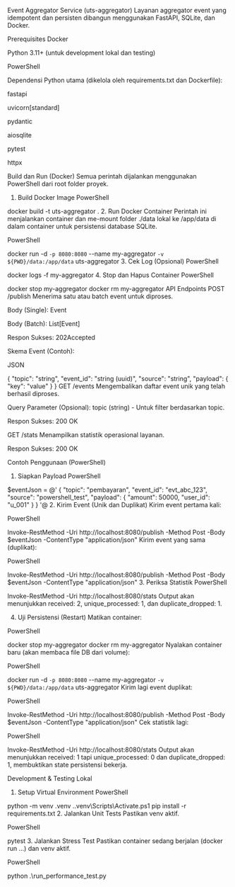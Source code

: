 Event Aggregator Service (uts-aggregator)
Layanan aggregator event yang idempotent dan persisten dibangun menggunakan FastAPI, SQLite, dan Docker.

Prerequisites
Docker

Python 3.11+ (untuk development lokal dan testing)

PowerShell

Dependensi Python utama (dikelola oleh requirements.txt dan Dockerfile):

fastapi

uvicorn[standard]

pydantic

aiosqlite

pytest

httpx

Build dan Run (Docker)
Semua perintah dijalankan menggunakan PowerShell dari root folder proyek.

1. Build Docker Image
PowerShell

docker build -t uts-aggregator .
2. Run Docker Container
Perintah ini menjalankan container dan me-mount folder ./data lokal ke /app/data di dalam container untuk persistensi database SQLite.

PowerShell

docker run -d `
  -p 8080:8080 `
  --name my-aggregator `
  -v ${PWD}/data:/app/data `
  uts-aggregator
3. Cek Log (Opsional)
PowerShell

docker logs -f my-aggregator
4. Stop dan Hapus Container
PowerShell

docker stop my-aggregator
docker rm my-aggregator
API Endpoints
POST /publish
Menerima satu atau batch event untuk diproses.

Body (Single): Event

Body (Batch): List[Event]

Respon Sukses: 202Accepted

Skema Event (Contoh):

JSON

{
  "topic": "string",
  "event_id": "string (uuid)",
  "source": "string",
  "payload": { "key": "value" }
}
GET /events
Mengembalikan daftar event unik yang telah berhasil diproses.

Query Parameter (Opsional): topic (string) - Untuk filter berdasarkan topic.

Respon Sukses: 200 OK

GET /stats
Menampilkan statistik operasional layanan.

Respon Sukses: 200 OK

Contoh Penggunaan (PowerShell)
1. Siapkan Payload
PowerShell

$eventJson = @'
{
  "topic": "pembayaran",
  "event_id": "evt_abc_123", 
  "source": "powershell_test",
  "payload": { "amount": 50000, "user_id": "u_001" }
}
'@
2. Kirim Event (Unik dan Duplikat)
Kirim event pertama kali:

PowerShell

Invoke-RestMethod -Uri http://localhost:8080/publish -Method Post -Body $eventJson -ContentType "application/json"
Kirim event yang sama (duplikat):

PowerShell

Invoke-RestMethod -Uri http://localhost:8080/publish -Method Post -Body $eventJson -ContentType "application/json"
3. Periksa Statistik
PowerShell

Invoke-RestMethod -Uri http://localhost:8080/stats
Output akan menunjukkan received: 2, unique_processed: 1, dan duplicate_dropped: 1.

4. Uji Persistensi (Restart)
Matikan container:

PowerShell

docker stop my-aggregator
docker rm my-aggregator
Nyalakan container baru (akan membaca file DB dari volume):

PowerShell

docker run -d `
  -p 8080:8080 `
  --name my-aggregator `
  -v ${PWD}/data:/app/data `
  uts-aggregator
Kirim lagi event duplikat:

PowerShell

Invoke-RestMethod -Uri http://localhost:8080/publish -Method Post -Body $eventJson -ContentType "application/json"
Cek statistik lagi:

PowerShell

Invoke-RestMethod -Uri http://localhost:8080/stats
Output akan menunjukkan received: 1 tapi unique_processed: 0 dan duplicate_dropped: 1, membuktikan state persistensi bekerja.

Development & Testing Lokal
1. Setup Virtual Environment
PowerShell

python -m venv .venv
.\.venv\Scripts\Activate.ps1
pip install -r requirements.txt
2. Jalankan Unit Tests
Pastikan venv aktif.

PowerShell

pytest
3. Jalankan Stress Test
Pastikan container sedang berjalan (docker run ...) dan venv aktif.

PowerShell

python .\run_performance_test.py
